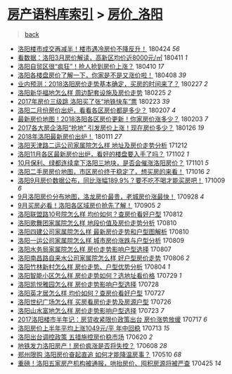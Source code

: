 [房产语料库索引](../../README.md)  > [房价_洛阳](房价_洛阳.md)
====
> [back](../README.md)

- [洛阳楼市成交再减半！楼市遇冷房价不降反升！](http://jkwz.applinzi.com/ittc/7095593597401564176.html#%E6%B4%9B%E9%98%B3%E6%A5%BC%E5%B8%82%E6%88%90%E4%BA%A4%E5%86%8D%E5%87%8F%E5%8D%8A%EF%BC%81%E6%A5%BC%E5%B8%82%E9%81%87%E5%86%B7%E6%88%BF%E4%BB%B7%E4%B8%8D%E9%99%8D%E5%8F%8D%E5%8D%87%EF%BC%81) 180424 *56* 
- [看数据：洛阳3月房价解读，高新区均价近8000元/㎡](http://jkwz.applinzi.com/ittc/7090742746367394822.html#%E7%9C%8B%E6%95%B0%E6%8D%AE%EF%BC%9A%E6%B4%9B%E9%98%B33%E6%9C%88%E6%88%BF%E4%BB%B7%E8%A7%A3%E8%AF%BB%EF%BC%8C%E9%AB%98%E6%96%B0%E5%8C%BA%E5%9D%87%E4%BB%B7%E8%BF%918000%E5%85%83%2F%E3%8E%A1) 180411 *1* 
- [洛阳自贸区很“疯狂”！抢人抢到房价上涨？](http://jkwz.applinzi.com/ittc/7090395755061969937.html#%E6%B4%9B%E9%98%B3%E8%87%AA%E8%B4%B8%E5%8C%BA%E5%BE%88%E2%80%9C%E7%96%AF%E7%8B%82%E2%80%9D%EF%BC%81%E6%8A%A2%E4%BA%BA%E6%8A%A2%E5%88%B0%E6%88%BF%E4%BB%B7%E4%B8%8A%E6%B6%A8%EF%BC%9F) 180410 *17* 
- [洛阳各楼盘房价了解一下，你家是不是又涨价啦！](http://jkwz.applinzi.com/ittc/7089626376334476298.html#%E6%B4%9B%E9%98%B3%E5%90%84%E6%A5%BC%E7%9B%98%E6%88%BF%E4%BB%B7%E4%BA%86%E8%A7%A3%E4%B8%80%E4%B8%8B%EF%BC%8C%E4%BD%A0%E5%AE%B6%E6%98%AF%E4%B8%8D%E6%98%AF%E5%8F%88%E6%B6%A8%E4%BB%B7%E5%95%A6%EF%BC%81) 180408 *39* 
- [业内预测：2018洛阳房价走势基本确定，买房的时间来了？](http://jkwz.applinzi.com/ittc/7074804852465337360.html#%E4%B8%9A%E5%86%85%E9%A2%84%E6%B5%8B%EF%BC%9A2018%E6%B4%9B%E9%98%B3%E6%88%BF%E4%BB%B7%E8%B5%B0%E5%8A%BF%E5%9F%BA%E6%9C%AC%E7%A1%AE%E5%AE%9A%EF%BC%8C%E4%B9%B0%E6%88%BF%E7%9A%84%E6%97%B6%E9%97%B4%E6%9D%A5%E4%BA%86%EF%BC%9F) 180227 *2* 
- [洛阳新华福地怎么样 周边配套设施及房价走势](http://jkwz.applinzi.com/ittc/7073942197194195975.html#%E6%B4%9B%E9%98%B3%E6%96%B0%E5%8D%8E%E7%A6%8F%E5%9C%B0%E6%80%8E%E4%B9%88%E6%A0%B7+%E5%91%A8%E8%BE%B9%E9%85%8D%E5%A5%97%E8%AE%BE%E6%96%BD%E5%8F%8A%E6%88%BF%E4%BB%B7%E8%B5%B0%E5%8A%BF) 180225 *2* 
- [2017年房价三级跳 洛阳买了张“地铁快车”票](http://jkwz.applinzi.com/ittc/7073357692842542086.html#2017%E5%B9%B4%E6%88%BF%E4%BB%B7%E4%B8%89%E7%BA%A7%E8%B7%B3+%E6%B4%9B%E9%98%B3%E4%B9%B0%E4%BA%86%E5%BC%A0%E2%80%9C%E5%9C%B0%E9%93%81%E5%BF%AB%E8%BD%A6%E2%80%9D%E7%A5%A8) 180223 *39* 
- [洛阳二月份房价出炉，看看各区房价都是多少？](http://jkwz.applinzi.com/ittc/7067343109862458374.html#%E6%B4%9B%E9%98%B3%E4%BA%8C%E6%9C%88%E4%BB%BD%E6%88%BF%E4%BB%B7%E5%87%BA%E7%82%89%EF%BC%8C%E7%9C%8B%E7%9C%8B%E5%90%84%E5%8C%BA%E6%88%BF%E4%BB%B7%E9%83%BD%E6%98%AF%E5%A4%9A%E5%B0%91%EF%BC%9F) 180207 *4* 
- [最新房价地图！2018洛阳各区房价更新！你家房价涨多少？](http://jkwz.applinzi.com/ittc/7065851779495756811.html#%E6%9C%80%E6%96%B0%E6%88%BF%E4%BB%B7%E5%9C%B0%E5%9B%BE%EF%BC%812018%E6%B4%9B%E9%98%B3%E5%90%84%E5%8C%BA%E6%88%BF%E4%BB%B7%E6%9B%B4%E6%96%B0%EF%BC%81%E4%BD%A0%E5%AE%B6%E6%88%BF%E4%BB%B7%E6%B6%A8%E5%A4%9A%E5%B0%91%EF%BC%9F) 180203 *7* 
- [2017各大房企洛阳“抢地” 引发房价上涨！现在房价多少？](http://jkwz.applinzi.com/ittc/7062823911270384650.html#2017%E5%90%84%E5%A4%A7%E6%88%BF%E4%BC%81%E6%B4%9B%E9%98%B3%E2%80%9C%E6%8A%A2%E5%9C%B0%E2%80%9D+%E5%BC%95%E5%8F%91%E6%88%BF%E4%BB%B7%E4%B8%8A%E6%B6%A8%EF%BC%81%E7%8E%B0%E5%9C%A8%E6%88%BF%E4%BB%B7%E5%A4%9A%E5%B0%91%EF%BC%9F) 180126 *19* 
- [2018年洛阳最新房价出炉！](http://jkwz.applinzi.com/ittc/7057274311994246160.html#2018%E5%B9%B4%E6%B4%9B%E9%98%B3%E6%9C%80%E6%96%B0%E6%88%BF%E4%BB%B7%E5%87%BA%E7%82%89%EF%BC%81) 180111 *27* 
- [洛阳天津路二运公司家属院怎么样 地址及房价走势分析](http://jkwz.applinzi.com/ittc/7046110325538030609.html#%E6%B4%9B%E9%98%B3%E5%A4%A9%E6%B4%A5%E8%B7%AF%E4%BA%8C%E8%BF%90%E5%85%AC%E5%8F%B8%E5%AE%B6%E5%B1%9E%E9%99%A2%E6%80%8E%E4%B9%88%E6%A0%B7+%E5%9C%B0%E5%9D%80%E5%8F%8A%E6%88%BF%E4%BB%B7%E8%B5%B0%E5%8A%BF%E5%88%86%E6%9E%90) 171212  
- [洛阳11月各区最新房价出炉，看好的楼盘要入手了吗？](http://jkwz.applinzi.com/ittc/7031355316296483856.html#%E6%B4%9B%E9%98%B311%E6%9C%88%E5%90%84%E5%8C%BA%E6%9C%80%E6%96%B0%E6%88%BF%E4%BB%B7%E5%87%BA%E7%82%89%EF%BC%8C%E7%9C%8B%E5%A5%BD%E7%9A%84%E6%A5%BC%E7%9B%98%E8%A6%81%E5%85%A5%E6%89%8B%E4%BA%86%E5%90%97%EF%BC%9F) 171102 *1* 
- [10月保利、绿都连续拿下洛阳三地块，是否会催涨洛阳房价？](http://jkwz.applinzi.com/ittc/7030968018224546832.html#10%E6%9C%88%E4%BF%9D%E5%88%A9%E3%80%81%E7%BB%BF%E9%83%BD%E8%BF%9E%E7%BB%AD%E6%8B%BF%E4%B8%8B%E6%B4%9B%E9%98%B3%E4%B8%89%E5%9C%B0%E5%9D%97%EF%BC%8C%E6%98%AF%E5%90%A6%E4%BC%9A%E5%82%AC%E6%B6%A8%E6%B4%9B%E9%98%B3%E6%88%BF%E4%BB%B7%EF%BC%9F) 171101 *5* 
- [洛阳二手房房价地图，市区房价终于稳定了，想买房的来看！](http://jkwz.applinzi.com/ittc/7024986246265439249.html#%E6%B4%9B%E9%98%B3%E4%BA%8C%E6%89%8B%E6%88%BF%E6%88%BF%E4%BB%B7%E5%9C%B0%E5%9B%BE%EF%BC%8C%E5%B8%82%E5%8C%BA%E6%88%BF%E4%BB%B7%E7%BB%88%E4%BA%8E%E7%A8%B3%E5%AE%9A%E4%BA%86%EF%BC%8C%E6%83%B3%E4%B9%B0%E6%88%BF%E7%9A%84%E6%9D%A5%E7%9C%8B%EF%BC%81) 171016 *2* 
- [洛阳9月房价数据公布，同比涨幅189.9%？要不吃不喝才能买房吧！](http://jkwz.applinzi.com/ittc/7022461440160695313.html#%E6%B4%9B%E9%98%B39%E6%9C%88%E6%88%BF%E4%BB%B7%E6%95%B0%E6%8D%AE%E5%85%AC%E5%B8%83%EF%BC%8C%E5%90%8C%E6%AF%94%E6%B6%A8%E5%B9%85189.9%25%EF%BC%9F%E8%A6%81%E4%B8%8D%E5%90%83%E4%B8%8D%E5%96%9D%E6%89%8D%E8%83%BD%E4%B9%B0%E6%88%BF%E5%90%A7%EF%BC%81) 171009 *6* 
- [9月洛阳房价分布地图，洛龙房价最贵，老城房价涨最快！](http://jkwz.applinzi.com/ittc/7018408999366689809.html#9%E6%9C%88%E6%B4%9B%E9%98%B3%E6%88%BF%E4%BB%B7%E5%88%86%E5%B8%83%E5%9C%B0%E5%9B%BE%EF%BC%8C%E6%B4%9B%E9%BE%99%E6%88%BF%E4%BB%B7%E6%9C%80%E8%B4%B5%EF%BC%8C%E8%80%81%E5%9F%8E%E6%88%BF%E4%BB%B7%E6%B6%A8%E6%9C%80%E5%BF%AB%EF%BC%81) 170928 *4* 
- [9月买房必看！洛阳各区域房价抢先了解！](http://jkwz.applinzi.com/ittc/7009863179268785169.html#9%E6%9C%88%E4%B9%B0%E6%88%BF%E5%BF%85%E7%9C%8B%EF%BC%81%E6%B4%9B%E9%98%B3%E5%90%84%E5%8C%BA%E5%9F%9F%E6%88%BF%E4%BB%B7%E6%8A%A2%E5%85%88%E4%BA%86%E8%A7%A3%EF%BC%81) 170905 *2* 
- [洛阳联盟路10号院怎么样 均价如何？查房价看好户型](http://jkwz.applinzi.com/ittc/7000920241813849104.html#%E6%B4%9B%E9%98%B3%E8%81%94%E7%9B%9F%E8%B7%AF10%E5%8F%B7%E9%99%A2%E6%80%8E%E4%B9%88%E6%A0%B7+%E5%9D%87%E4%BB%B7%E5%A6%82%E4%BD%95%EF%BC%9F%E6%9F%A5%E6%88%BF%E4%BB%B7%E7%9C%8B%E5%A5%BD%E6%88%B7%E5%9E%8B) 170812  
- [洛阳歌舞团家属院怎么样 地段价值及房价走势分析](http://jkwz.applinzi.com/ittc/7000106457016828944.html#%E6%B4%9B%E9%98%B3%E6%AD%8C%E8%88%9E%E5%9B%A2%E5%AE%B6%E5%B1%9E%E9%99%A2%E6%80%8E%E4%B9%88%E6%A0%B7+%E5%9C%B0%E6%AE%B5%E4%BB%B7%E5%80%BC%E5%8F%8A%E6%88%BF%E4%BB%B7%E8%B5%B0%E5%8A%BF%E5%88%86%E6%9E%90) 170810  
- [洛阳四建公司家属院怎么样 最新房价走势和户型图解析](http://jkwz.applinzi.com/ittc/7000098790999327760.html#%E6%B4%9B%E9%98%B3%E5%9B%9B%E5%BB%BA%E5%85%AC%E5%8F%B8%E5%AE%B6%E5%B1%9E%E9%99%A2%E6%80%8E%E4%B9%88%E6%A0%B7+%E6%9C%80%E6%96%B0%E6%88%BF%E4%BB%B7%E8%B5%B0%E5%8A%BF%E5%92%8C%E6%88%B7%E5%9E%8B%E5%9B%BE%E8%A7%A3%E6%9E%90) 170810  
- [洛阳一运公司家属院怎么样 城市房价涨跌与户型分析](http://jkwz.applinzi.com/ittc/6999754179944645648.html#%E6%B4%9B%E9%98%B3%E4%B8%80%E8%BF%90%E5%85%AC%E5%8F%B8%E5%AE%B6%E5%B1%9E%E9%99%A2%E6%80%8E%E4%B9%88%E6%A0%B7+%E5%9F%8E%E5%B8%82%E6%88%BF%E4%BB%B7%E6%B6%A8%E8%B7%8C%E4%B8%8E%E6%88%B7%E5%9E%8B%E5%88%86%E6%9E%90) 170809  
- [洛阳水务局家属院怎么样 房价走势影响户型选择](http://jkwz.applinzi.com/ittc/6999059811969549329.html#%E6%B4%9B%E9%98%B3%E6%B0%B4%E5%8A%A1%E5%B1%80%E5%AE%B6%E5%B1%9E%E9%99%A2%E6%80%8E%E4%B9%88%E6%A0%B7+%E6%88%BF%E4%BB%B7%E8%B5%B0%E5%8A%BF%E5%BD%B1%E5%93%8D%E6%88%B7%E5%9E%8B%E9%80%89%E6%8B%A9) 170807  
- [洛阳南昌路自来水公司家属院怎么样 好户型房价走势](http://jkwz.applinzi.com/ittc/6998613930984080400.html#%E6%B4%9B%E9%98%B3%E5%8D%97%E6%98%8C%E8%B7%AF%E8%87%AA%E6%9D%A5%E6%B0%B4%E5%85%AC%E5%8F%B8%E5%AE%B6%E5%B1%9E%E9%99%A2%E6%80%8E%E4%B9%88%E6%A0%B7+%E5%A5%BD%E6%88%B7%E5%9E%8B%E6%88%BF%E4%BB%B7%E8%B5%B0%E5%8A%BF) 170806 *2* 
- [洛阳竹林新村怎么样 房价走势、户型优势分析](http://jkwz.applinzi.com/ittc/6997949749272249361.html#%E6%B4%9B%E9%98%B3%E7%AB%B9%E6%9E%97%E6%96%B0%E6%9D%91%E6%80%8E%E4%B9%88%E6%A0%B7+%E6%88%BF%E4%BB%B7%E8%B5%B0%E5%8A%BF%E3%80%81%E6%88%B7%E5%9E%8B%E4%BC%98%E5%8A%BF%E5%88%86%E6%9E%90) 170804 *1* 
- [洛阳智能小区怎么样 房价走势如何？选地址看价格](http://jkwz.applinzi.com/ittc/6995729020766127121.html#%E6%B4%9B%E9%98%B3%E6%99%BA%E8%83%BD%E5%B0%8F%E5%8C%BA%E6%80%8E%E4%B9%88%E6%A0%B7+%E6%88%BF%E4%BB%B7%E8%B5%B0%E5%8A%BF%E5%A6%82%E4%BD%95%EF%BC%9F%E9%80%89%E5%9C%B0%E5%9D%80%E7%9C%8B%E4%BB%B7%E6%A0%BC) 170729 *1* 
- [洛阳凯悦雅园怎么样 房价走势影响户型选择](http://jkwz.applinzi.com/ittc/6995358643107922960.html#%E6%B4%9B%E9%98%B3%E5%87%AF%E6%82%A6%E9%9B%85%E5%9B%AD%E6%80%8E%E4%B9%88%E6%A0%B7+%E6%88%BF%E4%BB%B7%E8%B5%B0%E5%8A%BF%E5%BD%B1%E5%93%8D%E6%88%B7%E5%9E%8B%E9%80%89%E6%8B%A9) 170728  
- [洛阳英才居怎么样 均价如何？查房价看好户型](http://jkwz.applinzi.com/ittc/6994927996199502864.html#%E6%B4%9B%E9%98%B3%E8%8B%B1%E6%89%8D%E5%B1%85%E6%80%8E%E4%B9%88%E6%A0%B7+%E5%9D%87%E4%BB%B7%E5%A6%82%E4%BD%95%EF%BC%9F%E6%9F%A5%E6%88%BF%E4%BB%B7%E7%9C%8B%E5%A5%BD%E6%88%B7%E5%9E%8B) 170727  
- [洛阳世纪广场怎么样 买房看房价走势及房源户型](http://jkwz.applinzi.com/ittc/6994559235277718545.html#%E6%B4%9B%E9%98%B3%E4%B8%96%E7%BA%AA%E5%B9%BF%E5%9C%BA%E6%80%8E%E4%B9%88%E6%A0%B7+%E4%B9%B0%E6%88%BF%E7%9C%8B%E6%88%BF%E4%BB%B7%E8%B5%B0%E5%8A%BF%E5%8F%8A%E6%88%BF%E6%BA%90%E6%88%B7%E5%9E%8B) 170726  
- [洛阳山水富地怎么样 房价走势影响户型选择](http://jkwz.applinzi.com/ittc/6993465133568099345.html#%E6%B4%9B%E9%98%B3%E5%B1%B1%E6%B0%B4%E5%AF%8C%E5%9C%B0%E6%80%8E%E4%B9%88%E6%A0%B7+%E6%88%BF%E4%BB%B7%E8%B5%B0%E5%8A%BF%E5%BD%B1%E5%93%8D%E6%88%B7%E5%9E%8B%E9%80%89%E6%8B%A9) 170723 *7* 
- [2017洛阳楼市半年记：房贷收紧限价政策出台 房价涨势放缓](http://jkwz.applinzi.com/ittc/6991181333282685968.html#2017%E6%B4%9B%E9%98%B3%E6%A5%BC%E5%B8%82%E5%8D%8A%E5%B9%B4%E8%AE%B0%EF%BC%9A%E6%88%BF%E8%B4%B7%E6%94%B6%E7%B4%A7%E9%99%90%E4%BB%B7%E6%94%BF%E7%AD%96%E5%87%BA%E5%8F%B0+%E6%88%BF%E4%BB%B7%E6%B6%A8%E5%8A%BF%E6%94%BE%E7%BC%93) 170717 *6* 
- [洛阳房价上半年平均上涨1049元/平 年中回稳](http://jkwz.applinzi.com/ittc/6989829058832368657.html#%E6%B4%9B%E9%98%B3%E6%88%BF%E4%BB%B7%E4%B8%8A%E5%8D%8A%E5%B9%B4%E5%B9%B3%E5%9D%87%E4%B8%8A%E6%B6%A81049%E5%85%83%2F%E5%B9%B3+%E5%B9%B4%E4%B8%AD%E5%9B%9E%E7%A8%B3) 170713 *15* 
- [洛阳出台调控政策 五措施控房价稳市场](http://jkwz.applinzi.com/ittc/6981242181502108676.html#%E6%B4%9B%E9%98%B3%E5%87%BA%E5%8F%B0%E8%B0%83%E6%8E%A7%E6%94%BF%E7%AD%96+%E4%BA%94%E6%8E%AA%E6%96%BD%E6%8E%A7%E6%88%BF%E4%BB%B7%E7%A8%B3%E5%B8%82%E5%9C%BA) 170620 *2* 
- [地铁发力洛阳房产！房价疯涨是否将失控？](http://jkwz.applinzi.com/ittc/6976815064550999045.html#%E5%9C%B0%E9%93%81%E5%8F%91%E5%8A%9B%E6%B4%9B%E9%98%B3%E6%88%BF%E4%BA%A7%EF%BC%81%E6%88%BF%E4%BB%B7%E7%96%AF%E6%B6%A8%E6%98%AF%E5%90%A6%E5%B0%86%E5%A4%B1%E6%8E%A7%EF%BC%9F) 170608 *28* 
- [郑州限购 洛阳房价奋起直追 如何才能降温房事？](http://jkwz.applinzi.com/ittc/6965964584576877573.html#%E9%83%91%E5%B7%9E%E9%99%90%E8%B4%AD+%E6%B4%9B%E9%98%B3%E6%88%BF%E4%BB%B7%E5%A5%8B%E8%B5%B7%E7%9B%B4%E8%BF%BD+%E5%A6%82%E4%BD%95%E6%89%8D%E8%83%BD%E9%99%8D%E6%B8%A9%E6%88%BF%E4%BA%8B%EF%BC%9F) 170510 *68* 
- [重磅！洛阳五家房产机构被通报，哄抬房价、囤积房源将被严查](http://jkwz.applinzi.com/ittc/6960399116680037380.html#%E9%87%8D%E7%A3%85%EF%BC%81%E6%B4%9B%E9%98%B3%E4%BA%94%E5%AE%B6%E6%88%BF%E4%BA%A7%E6%9C%BA%E6%9E%84%E8%A2%AB%E9%80%9A%E6%8A%A5%EF%BC%8C%E5%93%84%E6%8A%AC%E6%88%BF%E4%BB%B7%E3%80%81%E5%9B%A4%E7%A7%AF%E6%88%BF%E6%BA%90%E5%B0%86%E8%A2%AB%E4%B8%A5%E6%9F%A5) 170425 *14* 

